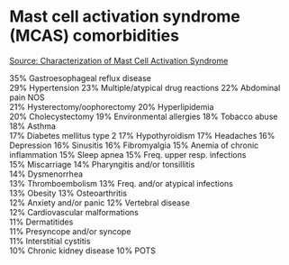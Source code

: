 # Mast cell activation syndrome (MCAS) comorbidities

[Source: Characterization of Mast Cell Activation Syndrome](https://www.ncbi.nlm.nih.gov/pmc/articles/PMC5341697/)

35% Gastroesophageal reflux disease		
29% Hypertension
23% Multiple/atypical drug reactions
22%	Abdominal pain NOS	
21%	Hysterectomy/oophorectomy
20% Hyperlipidemia		
20% Cholecystectomy	
19%	Environmental allergies	
18% Tobacco abuse
18% Asthma		
17% Diabetes mellitus type 2
17% Hypothyroidism
17% Headaches
16% Depression
16% Sinusitis
16% Fibromyalgia
15%	Anemia of chronic inflammation
15% Sleep apnea	
15% Freq. upper resp. infections	
15% Miscarriage
14% Pharyngitis and/or tonsillitis	
14% Dysmenorrhea	
13% Thromboembolism	
13% Freq. and/or atypical infections	
13% Obesity	
13% Osteoarthritis	
12% Anxiety and/or panic
12% Vertebral disease	
12% Cardiovascular malformations	
11% Dermatitides	
11% Presyncope and/or syncope	
11% Interstitial cystitis	
10% Chronic kidney disease
10% POTS
